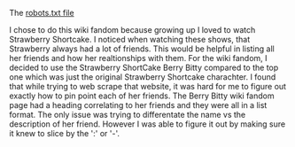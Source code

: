 The [robots.txt 
file](https://strawberryshortcakeberrybitty.fandom.com/robots.txt)


I chose to do this wiki fandom because growing up I loved to watch 
Strawberry Shortcake. I noticed when watching these shows, that Strawberry 
always had a lot of friends. This would be helpful in listing all her 
friends and how her realtionships with them.
For the wiki fandom, I decided to use the Strawberry ShortCake Berry Bitty 
compared to the top one which was just the original Strawberry Shortcake 
charachter. I found that while trying to web scrape that website, it was 
hard for me to figure out exactly how to pin point each of her friends. 
The Berry Bitty wiki fandom page had a heading correlating to her friends 
and they were all in a list format. The only issue was trying to 
differentate the name vs the description of her friend. However I was able 
to figure it out by making sure it knew to slice by the ':' or '-'.
